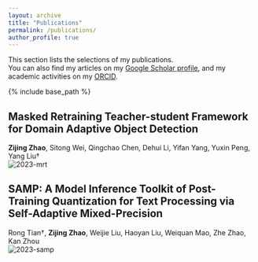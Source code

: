 ```yaml
---
layout: archive
title: "Publications"
permalink: /publications/
author_profile: true
---
```


This section lists the selections of my publications.  
You can also find my articles on my <u><a href="https://scholar.google.com/citations?user=frRNkzkAAAAJ">Google Scholar profile</a></u>, and my academic activities on my <u><a href="https://orcid.org/0000-0001-9810-1122">ORCID</a></u>.  

{% include base_path %}

## Masked Retraining Teacher-student Framework for Domain Adaptive Object Detection  
**Zijing Zhao**, Sitong Wei, Qingchao Chen, Dehui Li, Yifan Yang, Yuxin Peng, Yang Liu†  
![2023-mrt](https://jeremyzhao1998.github.io/images/2023-mrt.png)

## SAMP: A Model Inference Toolkit of Post-Training Quantization for Text Processing via Self-Adaptive Mixed-Precision
Rong Tian†, **Zijing Zhao**, Weijie Liu, Haoyan Liu, Weiquan Mao, Zhe Zhao, Kan Zhou  
![2023-samp](https://jeremyzhao1998.github.io/images/2023-samp.png)
